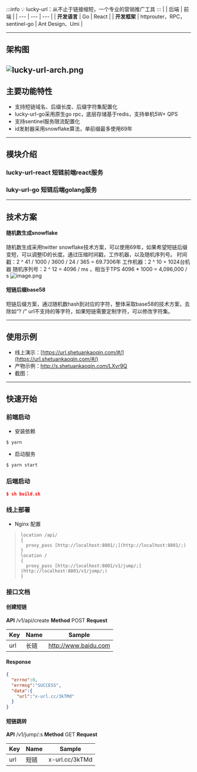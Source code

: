 
:::info
💡  lucky-url：从不止于链接缩短，一个专业的营销推广工具
:::
|  | 后端 | 前端 |
| --- | --- | --- |
| **开发语言** | Go | React |
| **开发框架** | httprouter，RPC，sentinel-go | Ant Design、Umi |


---

## 架构图
## ![lucky-url-arch.png](https://cdn.nlark.com/yuque/0/2022/png/22901959/1651761642308-f6a8bf32-0917-4f84-bd2d-6a753e910016.png#clientId=uf7e3d32d-351c-4&crop=0&crop=0&crop=1&crop=1&from=paste&id=u7e491117&margin=%5Bobject%20Object%5D&name=lucky-url-arch.png&originHeight=514&originWidth=963&originalType=binary&ratio=1&rotation=0&showTitle=false&size=937159&status=done&style=none&taskId=uf01c0b8c-9163-45fa-a574-67ed27ccdbb&title=)
## 主要功能特性

- 支持短链域名、后缀长度、后缀字符集配置化
- lucky-url-go采用原生go rpc，底层存储基于redis，支持单机5W+ QPS
- 支持sentinel服务限流配置化
- id发射器采用snowflake算法，单前缀最多使用69年

---

## 模块介绍
### lucky-url-react 短链前端react服务
### luky-url-go 短链后端golang服务

---

## 技术方案
#### 随机数生成snowflake
随机数生成采用twitter snowflake技术方案，可以使用69年，如果希望短链后缀变短，可以调整ID的长度。通过压缩时间戳，工作机器，以及随机序列号。
时间戳：2 ^ 41 / 1000 / 3600 / 24 / 365 = 69.7306年
工作机器：2 ^ 10 = 1024台机器
随机序列号：2 ^ 12 = 4096 / ms ，相当于TPS 4096 * 1000 = 4,096,000 / s
![image.png](https://cdn.nlark.com/yuque/0/2022/png/22901959/1651756552991-0e3d8207-ad3b-404f-b9a8-c89e6e3d9f66.png#clientId=u2d721928-b4fa-4&crop=0&crop=0&crop=1&crop=1&from=paste&id=u8253f644&margin=%5Bobject%20Object%5D&name=image.png&originHeight=241&originWidth=789&originalType=binary&ratio=1&rotation=0&showTitle=false&size=68054&status=done&style=none&taskId=ucf9f1cb2-fb79-4fb6-85d1-4d4fb25820e&title=)
#### 短链后缀base58
短链后缀方案，通过随机数hash到对应的字符，整体采取base58的技术方案，去除如“? /” url不支持的等字符，如果短链需要定制字符，可以修改字符集。

---

## 使用示例

- 线上演示：[https://url.shetuankaoqin.com/#/](https://url.shetuankaoqin.com/#/)
- 产物示例：http://s.shetuankaoqin.com/LXvr9Q
- 截图：

---

## 快速开始
### 前端启动

- 安装依赖

```bash
$ yarn
```

- 启动服务

```bash
$ yarn start
```
### 后端启动
```json
$ sh build.sh
```
### 线上部署

- Nginx 配置
>     location /api/
>     {
>       proxy_pass [http://localhost:8801/;](http://localhost:8801/;)
>     }
>     location /
>     {
>       proxy_pass [http://localhost:8801/v1/jump/;](http://localhost:8801/v1/jump/;)
>     }

### 接口文档
#### 创建短链
**API** /v1/api/create
**Method** POST
**Request**

| Key | Name | Sample |
| --- | --- | --- |
| url | 长链 | http://www.baidu.com |

#### Response
```json
{
  "errno":0,
  "errmsg":"SUCCESS",
  "data":{
    "url":"x-url.cc/3kTMd"
  }
}
```
#### 短链跳转
**API** /v1/jump/:s
**Method** GET
**Request**

| Key | Name | Sample |
| --- | --- | --- |
| url | 短链 | x-url.cc/3kTMd |


